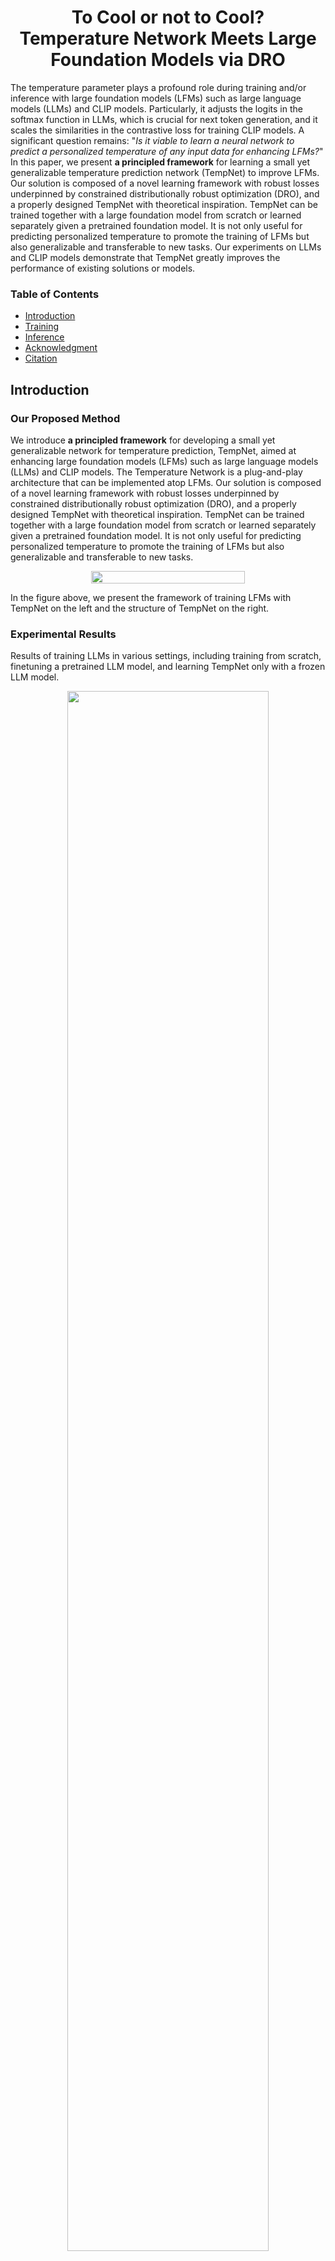 <h1 align="center">To Cool or not to Cool? <br>
Temperature Network Meets Large Foundation Models via DRO </h1>

The temperature parameter plays a profound role  during training and/or inference with large foundation models (LFMs) such as large language models (LLMs) and CLIP models. Particularly, it adjusts the logits in the softmax function in LLMs, which is crucial for next token generation, and it scales the similarities in the contrastive loss for training CLIP models. A significant question remains: "*Is it viable to learn a neural network to predict a personalized temperature of any input data for enhancing LFMs?*"  In this paper, we present **a principled framework** for learning a small yet generalizable temperature prediction network (TempNet) to improve LFMs. Our solution is composed of a novel learning framework with robust losses underpinned by constrained distributionally robust optimization (DRO), and a properly designed TempNet with theoretical inspiration. TempNet can be trained together with a large foundation model from scratch or learned separately given a pretrained foundation model. It is not only useful for predicting personalized temperature to promote the training of LFMs but also generalizable and transferable to new tasks. Our experiments on LLMs and CLIP models demonstrate that TempNet greatly improves the performance of existing solutions or models.

### Table of Contents  

- [Introduction](#introduction)
- [Training](#training)
- [Inference](#inference)
- [Acknowledgment](#acknowledgment)
- [Citation](#citation)

## Introduction

### Our Proposed Method

We introduce **a principled framework** for developing a small yet generalizable network for temperature prediction, TempNet, aimed at enhancing large foundation models (LFMs) such as large language models (LLMs) and CLIP models. The Temperature Network is a plug-and-play architecture that can be implemented atop LFMs. Our solution is composed of a novel learning framework with robust losses underpinned by constrained distributionally robust optimization (DRO), and a properly designed TempNet with theoretical inspiration. TempNet can be trained together with a large foundation model from scratch or learned separately given a pretrained foundation model. It is not only useful for predicting personalized temperature to promote the training of LFMs but also generalizable and transferable to new tasks.

<div align="center" style="display: flex; justify-content: center; align-items: center;">
  <img src="images/tempnet_overall.jpg" style="width: 70%;"/>
</div>

In the figure above, we present the framework of training LFMs with TempNet on the left and the structure of TempNet on the right.


### Experimental Results

Results of training LLMs in various settings, including training from scratch, finetuning a pretrained LLM model, and learning TempNet only with a frozen LLM model.

<div align="center">
  <img src="images/exp1.jpg" width="80%"/>
</div>

Results on contrastive learning. For image-text retrieval on Flickr30K and MSCOCO, we compute IR@1 and TR@1 for the Recall@1 on image-retrieval (IR) and text-retrieval (TR). For classification tasks, we compute top-1 accuracy (\%). We report the average of scores and standard deviation over 3 runs with different random seeds.

<div align="center">
  <img src="images/exp_2.jpg" width="80%"/>
</div>

In the following experiments, we investigate two components of our framework: the DRO-based robust loss and the role of TempNet. One can observe that both components significantly impact performance.

<div align="center">
  <img src="images/exp3.jpg" width="80%"/>
</div>

To test TempNet's performance in instruction-following tasks, we fix the LLaMA2 Chat models and trained TempNet, then test them on the [AlpacaEval](https://tatsu-lab.github.io/alpaca_eval/) benchmark. We present the results on three different model sizes in the table below, including the training times of TempNet on Nvidia A100-80G GPUs and their win rates on AlpacaEval data. The results demonstrate that our TempNet can converge quickly and achieve consistent improvements.

<div align="center">
  <img src="images/exp4.jpg" width="40%"/>
</div>

Here, we reveal why TempNet enhances performance by comparing the performances of LLaMA2 7B Chat (with the default $\tau=0.7$) and LLaMA2 7B Chat + TempNet on the AlpacaEval dataset. We select a representative example for which the AlpacaEval annotator, GPT-4, deems the response from LLaMA2 + TempNet to be not only superior to that of LLaMA but also better than the baseline response generated by GPT-4.

<div align="center">
  <img src="images/exp5.jpg" width="60%"/>
</div>
<div align="center">
  <img src="images/exp6.jpg" width="60%"/>
</div>

It is a relatively subjective task to naming a dish. When the temperature value is lower, it can be observed that the LLaMA2 7B Chat model's output is relatively fixed and lacks creativity. With a higher temperature, the model generates more creative names. With TempNet, in the process of generating names for this task, LLaMA2 7B Chat produces a higher averaged temperature value of 0.82, ultimately creating a novel name **Tunanadoes**. 

We further demonstrate the predicted temperature parameter produced by the TempNet each time a token here. One can clearly observe that when the potential possibilities for the token to be predicted are numerous, the temperature values are higher. Conversely, when there are fewer potential possibilities for the token to be predicted, the temperature values are lower.

<div align="center">
  <img src="images/pred_tau.jpg" width="100%"/>
</div>

### More Details
For more details, please refer to our [paper]() 


## Training

We conduct experiments across various tasks and models to validate the effectiveness of TempNet. Given the different training frameworks required by each model, we distribute the training code for different models across four directories: `GPT_2`, `LLaMA-1`, `LLaMA-2`, and `Bimodal-CL`.

## Inference

We upload the base models for LLaMA 2 Chat 7B, 13B, 70B, and their respective TempNets to [Hugging Face](https://huggingface.co/LLM-Opt). The `tempnet.py` in this repository contains the definition of the TempNet class and a class that inherits from Hugging Face's LLaMA, including TempNet. People can download this file and use the following code to perform inference with LLaMA that incorporates TempNet.

```python
from tempnet import LLaMA_TempNet
from transformers import AutoTokenizer, GenerationConfig

model_name = 'LLM-Opt/TempNet-LLaMA2-Chat-7B-v0.1'

tokenizer = AutoTokenizer.from_pretrained(model_name, legacy=False)
generation_config = GenerationConfig.from_pretrained(model_name)
model = LLaMA_TempNet.from_pretrained(model_name, device_map="auto", torch_dtype=torch.float16)

inputs = 'How do you get water in the desert?'
input_ids = tokenizer(inputs, return_tensors="pt").input_ids.cuda()

outputs = model.generate(input_ids, generation_config=generation_config)
response = tokenizer.decode(outputs[0], skip_special_tokens=True)[len(inputs)-1:].strip()
```

## Acknowledgment

This repository benefits from [ALBEF](https://github.com/salesforce/ALBEF), [GPT-NeoX](https://github.com/EleutherAI/gpt-neox), [LLaMA](https://ai.facebook.com/blog/large-language-model-llama-meta-ai), [Megatron-LM](https://github.com/NVIDIA/Megatron-LM), [lm-evaluation-harness](https://github.com/EleutherAI/lm-evaluation-harness), [Stanford Alpaca](https://github.com/tatsu-lab/stanford_alpaca), and [DeepSpeed](https://github.com/microsoft/DeepSpeed).

Thanks for their wonderful works and their efforts to further research.

## Citation
If you find this tutorial helpful, please cite our paper:
```
@article{qiu2024to,
  title={To Cool or not to Cool? Temperature Network Meets Large Foundation Models via DRO},
  author={Zi-Hao Qiu, Siqi Guo, Mao Xu, Tuo Zhao, Lijun Zhang, and Tianbao Yang},
  journal={arXiv preprint arXiv:TBD},
  year={2024}
}
```
